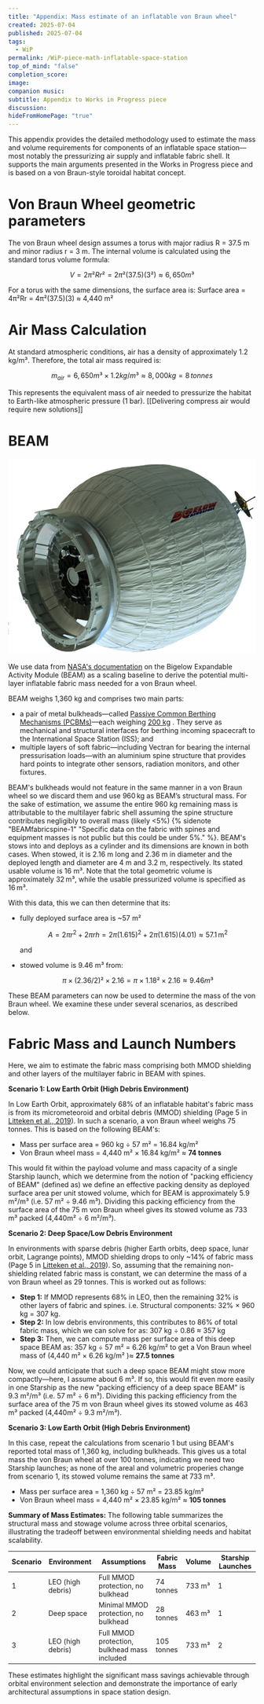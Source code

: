 ```yaml
---
title: "Appendix: Mass estimate of an inflatable von Braun wheel"
created: 2025-07-04
published: 2025-07-04
tags:
  - WiP
permalink: /WiP-piece-math-inflatable-space-station
top_of_mind: "false"
completion_score:
image:
companion music:
subtitle: Appendix to Works in Progress piece
discussion:
hideFromHomePage: "true"
---
```

This appendix provides the detailed methodology used to estimate the mass and volume requirements for components of an inflatable space station—most notably the pressurizing air supply and inflatable fabric shell. It supports the main arguments presented in the Works in Progress piece and is based on a von Braun-style toroidal habitat concept.

# Von Braun Wheel geometric parameters

The von Braun wheel design assumes a torus with major radius R = 37.5 m and minor radius r = 3 m. The internal volume is calculated using the standard torus volume formula:

$$
V = 2π²Rr² = 2π²(37.5)(3²) ≈ 6,650 m³
$$

For a torus with the same dimensions, the surface area is: Surface area = 4π²Rr = 4π²(37.5)(3) ≈ 4,440 m²

# Air Mass Calculation
At standard atmospheric conditions, air has a density of approximately 1.2 kg/m³. Therefore, the total air mass required is:

$$
m_{air} = 6,650 m³ × 1.2 kg/m³ ≈ 8,000 kg = 8 \, tonnes
$$

This represents the equivalent mass of air needed to pressurize the habitat to Earth-like atmospheric pressure (1 bar). [[Delivering compress air would require new solutions]]

# BEAM

![The Bigelow Expandable Activity Module](assets/imgs/WiP1/BEAM.png)

We use data from [NASA's documentation](https://www.nasa.gov/wp-content/uploads/2015/06/2016-march-beam-factsheet-508.pdf)  on the Bigelow Expandable Activity Module (BEAM) as a scaling baseline to derive the potential multi-layer inflatable fabric mass needed for a von Braun wheel.

BEAM weighs 1,360 kg and comprises two main parts:
- a pair of metal bulkheads—called [Passive Common Berthing Mechanisms (PCBMs)](https://www.sierraspace.com/wp-content/uploads/2024/01/DOCKING-AND-BERTHING-SYSTEMS-Passive-Common-Berthing-Mechanism-PCBM.pdf)—each weighing [200 kg](https://en.wikipedia.org/wiki/Common_Berthing_Mechanism) . They serve as mechanical and structural interfaces for berthing incoming spacecraft to the International Space Station (ISS); and
- multiple layers of soft fabric—including Vectran for bearing the internal pressurisation loads—with an aluminium spine structure that provides hard points to integrate other sensors, radiation monitors, and other fixtures.

BEAM's bulkheads would not feature in the same manner in a von Braun wheel so we discard them and use 960 kg as BEAM’s structural mass. For the sake of estimation, we assume the entire 960 kg remaining mass is attributable to the multilayer fabric shell assuming the spine structure contributes negligibly to overall mass (likely <5%) {% sidenote "BEAMfabricspine-1" "Specific data on the fabric with spines and equipment masses is not public but this could be under 5%." %}. BEAM's stows into and deploys as a cylinder and its dimensions are known in both cases. When stowed, it is 2.16 m long and 2.36 m in diameter and the deployed length and diameter are 4 m and 3.2 m, respectively. Its stated usable volume is 16 m³. Note that the total geometric volume is approximately 32 m³, while the usable pressurized volume is specified as 16 m³.

With this data, this we can then determine that its:
- fully deployed surface area is ~57 m²
  
  $$
  A = 2\pi r^2 + 2\pi r h = 2\pi (1.615)^2 + 2\pi (1.615)(4.01) ≈ 57.1 \, \text{m}^2
  $$
  
  and
  
- stowed volume is 9.46 m³ from:
  
  $$
  π × (2.36/2)² × 2.16 = π × 1.18² × 2.16 ≈ 9.46 m³
	  $$

These BEAM parameters can now be used to determine the mass of the von Braun wheel. We examine these under several scenarios, as described below.

# Fabric Mass and Launch Numbers

Here, we aim to estimate the fabric mass comprising both MMOD shielding and other layers of the multilayer fabric in BEAM with spines.

**Scenario 1: Low Earth Orbit (High Debris Environment)**

In Low Earth Orbit, approximately 68% of an inflatable habitat's fabric mass is from its micrometeoroid and orbital debris (MMOD) shielding (Page 5 in [Litteken et al., 2019](https://www.researchgate.net/profile/Douglas-Litteken/publication/333919095_System_Integration_Comparison_Between_Inflatable_and_Metallic_Spacecraft_Structures/links/5e75387392851cf2719a389c/System-Integration-Comparison-Between-Inflatable-and-Metallic-Spacecraft-Structures.pdf?__cf_chl_tk=pDGvn9SayN3u94_S2IxijTtcfUUkhKg0khQn23ldwPY-1735002576-1.0.1.1-tXvyxaLfG.lXVagYY.rMLfOHHkqRP9DP3HAh.jXshUY)). In such a scenario, a von Braun wheel weighs 75 tonnes. This is based on the following BEAM's:
- Mass per surface area = 960 kg ÷ 57 m² = 16.84 kg/m²
- Von Braun wheel mass = 4,440 m² ×  16.84 kg/m² ≈ **74 tonnes**

This would fit within the payload volume and mass capacity of a single Starship launch, which we determine from the notion of "packing efficiency of BEAM" (defined as) we define an effective packing density as deployed surface area per unit stowed volume, which for BEAM is approximately 5.9 m²/m³ (i.e. 57 m² ÷ 9.46 m³). Dividing this packing efficiency from the surface area of the 75 m von Braun wheel gives its stowed volume as 733 m³ packed (4,440m² ÷ 6 m²/m³).

**Scenario 2: Deep Space/Low Debris Environment**

In environments with sparse debris (higher Earth orbits, deep space, lunar orbit, Lagrange points), MMOD shielding drops to only ~14% of fabric mass  (Page 5 in [Litteken et al., 2019](https://www.researchgate.net/profile/Douglas-Litteken/publication/333919095_System_Integration_Comparison_Between_Inflatable_and_Metallic_Spacecraft_Structures/links/5e75387392851cf2719a389c/System-Integration-Comparison-Between-Inflatable-and-Metallic-Spacecraft-Structures.pdf?__cf_chl_tk=pDGvn9SayN3u94_S2IxijTtcfUUkhKg0khQn23ldwPY-1735002576-1.0.1.1-tXvyxaLfG.lXVagYY.rMLfOHHkqRP9DP3HAh.jXshUY)). So, assuming that the remaining non-shielding related fabric mass is constant, we can determine the mass of a von Braun wheel as 29 tonnes. This is worked out as follows:
- **Step 1:** If MMOD represents 68% in LEO, then the remaining 32% is other layers of fabric and spines. i.e. Structural components: 32% × 960 kg = 307 kg.
- **Step 2:** In low debris environments, this contributes to 86% of total fabric mass, which we can solve for as:
		  307 kg ÷ 0.86 ≈ 357 kg 
- **Step 3:**   Then, we can compute mass per surface area of this deep space BEAM as:
	  357 kg ÷ 57 m² = 6.26 kg/m² 
  to get a Von Braun wheel mass of  (4,440 m² × 6.26 kg/m² )≈ **27.5 tonnes**

Now, we could anticipate that such a deep space BEAM might stow more compactly—here, I assume about 6 m³. If so, this would fit even more easily in one Starship as the new "packing efficiency of a deep space BEAM" is 9.3 m²/m³ (i.e. 57 m² ÷ 6 m³). Dividing this packing efficiency from the surface area of the 75 m von Braun wheel gives its stowed volume as 463 m³ packed (4,440m² ÷ 9.3 m²/m³).

**Scenario 3: Low Earth Orbit (High Debris Environment)**

In this case, repeat the calculations from scenario 1 but using BEAM's reported total mass of 1,360 kg, including bulkheads. This gives us a total mass the von Braun wheel at over 100 tonnes, indicating we need two Starship launches; as none of the areal and volumetric properies change from scenario 1, its stowed volume remains the same at 733 m³.
- Mass per surface area = 1,360 kg ÷ 57 m² = 23.85 kg/m²
- Von Braun wheel mass = 4,440 m² × 23.85 kg/m² ≈ **105 tonnes**

**Summary of Mass Estimates:**
The following table summarizes the structural mass and stowage volume across three orbital scenarios, illustrating the tradeoff between environmental shielding needs and habitat scalability.

| Scenario | Environment       | Assumptions                                  | Fabric Mass | Volume | Starship Launches |
| -------- | ----------------- | -------------------------------------------- | ----------- | ------ | ----------------- |
| 1        | LEO (high debris) | Full MMOD protection, no bulkhead            | 74 tonnes   | 733 m³ | 1                 |
| 2        | Deep space        | Minimal MMOD protection, no bulkhead<br>     | 28 tonnes   | 463 m³ | 1                 |
| 3        | LEO (high debris) | Full MMOD protection, bulkhead mass included | 105 tonnes  | 733 m³ | 2                 |

These estimates highlight the significant mass savings achievable through orbital environment selection and demonstrate the importance of early architectural assumptions in space station design.